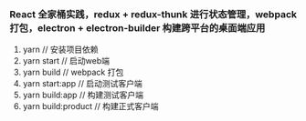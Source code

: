 
### React 全家桶实践，redux + redux-thunk 进行状态管理，webpack打包，electron + electron-builder 构建跨平台的桌面端应用

1. yarn  // 安装项目依赖
2. yarn start // 启动web端
3. yarn build // webpack 打包
4. yarn start:app // 启动测试客户端
5. yarn build:app // 构建测试客户端
6. yarn build:product // 构建正式客户端
